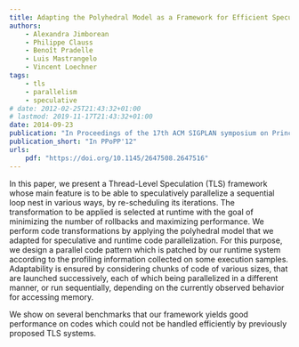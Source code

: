 ```yaml
---
title: Adapting the Polyhedral Model as a Framework for Efficient Speculative Parallelization
authors:
    - Alexandra Jimborean
    - Philippe Clauss
    - Benoît Pradelle
    - Luis Mastrangelo
    - Vincent Loechner
tags:
    - tls
    - parallelism
    - speculative
# date: 2012-02-25T21:43:32+01:00
# lastmod: 2019-11-17T21:43:32+01:00
date: 2014-09-23
publication: "In Proceedings of the 17th ACM SIGPLAN symposium on Principles and Practice of Parallel Programming (PPoPP'12), ACM"
publication_short: "In PPoPP'12"
urls:
    pdf: "https://doi.org/10.1145/2647508.2647516"
---
```


In this paper, we present a Thread-Level Speculation (TLS) framework whose main feature is to be able to speculatively parallelize a sequential loop nest in various ways, by re-scheduling its iterations. The transformation to be applied is selected at runtime with the goal of minimizing the number of rollbacks and maximizing performance. We perform code transformations by applying the polyhedral model that we adapted for speculative and runtime code parallelization. For this purpose, we design a parallel code pattern which is patched by our runtime system according to the profiling information collected on some execution samples. Adaptability is ensured by considering chunks of code of various sizes, that are launched successively, each of which being parallelized in a different manner, or run sequentially, depending on the currently observed behavior for accessing memory.

We show on several benchmarks that our framework yields good performance on codes which could not be handled efficiently by previously proposed TLS systems.
